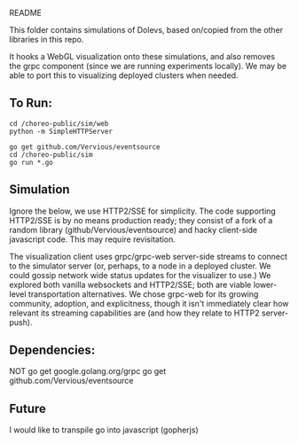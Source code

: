 README

This folder contains simulations of Dolevs, based on/copied from the other libraries in this repo.

It hooks a WebGL visualization onto these simulations, and also removes the grpc component (since we are running experiments locally). We may be able to port this to visualizing deployed clusters when needed.

## To Run:
```
cd /choreo-public/sim/web
python -m SimpleHTTPServer

go get github.com/Vervious/eventsource
cd /choreo-public/sim
go run *.go
```


## Simulation

Ignore the below, we use HTTP2/SSE for simplicity. The code supporting HTTP2/SSE is by no means production ready; they consist of a fork of a random library (github/Vervious/eventsource) and hacky client-side javascript code. This may require revisitation.

The visualization client uses grpc/grpc-web server-side streams to connect to the simulator server (or, perhaps, to a node in a deployed cluster. We could gossip network wide status updates for the visualizer to use.) We explored both vanilla websockets and HTTP2/SSE; both are viable lower-level transportation alternatives. We chose grpc-web for its growing community, adoption, and explicitness, though it isn't immediately clear how relevant its streaming capabilities are (and how they relate to HTTP2 server-push).


## Dependencies:

NOT go get google.golang.org/grpc
go get github.com/Vervious/eventsource


## Future

I would like to transpile go into javascript (gopherjs)
